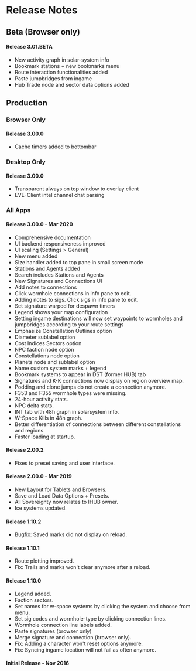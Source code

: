 # Release Notes

## Beta (Browser only)
#### Release 3.01.BETA 
- New activity graph in solar-system info
- Bookmark stations + new bookmarks menu
- Route interaction functionalities added
- Paste jumpbridges from ingame
- Hub Trade node and sector data options added

## Production
### Browser Only
#### Release 3.00.0
- Cache timers added to bottombar 


### Desktop Only
#### Release 3.00.0
- Transparent always on top window to overlay client
- EVE-Client intel channel chat parsing


### All Apps
#### Release 3.00.0 - Mar 2020
- Comprehensive documentation
- UI backend responsiveness improved
- UI scaling (Settings > General)
- New menu added
- Size handler added to top pane in small screen mode
- Stations and Agents added
- Search includes Stations and Agents
- New Signatures and Connections UI
- Add notes to connections
- Click wormhole connections in info pane to edit.
- Adding notes to sigs. Click sigs in info pane to edit.
- Set signature warped for despawn timers
- Legend shows your map configuration
- Setting ingame destinations will now set waypoints to wormholes and jumpbridges according to your route settings
- Emphasize Constellation Outlines option
- Diameter sublabel option
- Cost Indices Sectors option
- NPC faction node option
- Constellations node option
- Planets node and sublabel option
- Name custom system marks + legend
- Bookmark systems to appear in DST (former HUB) tab
- Signatures and K-K connections now display on region overview map.
- Podding and clone jumps do not create a connection anymore.
- F353 and F355 wormhole types were missing.
- 24-hour activity stats.
- NPC delta stats.
- INT tab with 48h graph in solarsystem info.
- W-Space Kills in 48h graph.
- Better differentiation of connections between different constellations and regions.
- Faster loading at startup.

#### Release 2.00.2
- Fixes to preset saving and user interface.

#### Release 2.00.0 - Mar 2019
- New Layout for Tablets and Browsers.
- Save and Load Data Options + Presets.
- All Sovereignty now relates to IHUB owner.
- Ice systems updated.

#### Release 1.10.2
- Bugfix: Saved marks did not display on reload.

#### Release 1.10.1
- Route plotting improved.
- Fix: Trails and marks won't clear anymore after a reload.

#### Release 1.10.0
- Legend added.
- Faction sectors.
- Set names for w-space systems by clicking the system and choose from menu.
- Set sig codes and wormhole-type by clicking connection lines.
- Wormhole connection line labels added.
- Paste signatures (browser only)
- Merge signature and connection (browser only).
- Fix: Adding a character won't reset options anymore.
- Fix: Syncing ingame location will not fail as often anymore.

#### Initial Release - Nov 2016

<!--stackedit_data:
eyJoaXN0b3J5IjpbLTEwMTg1MTI4MzksMTE1NTEzMzk4NCwtMT
ExMTc2MDk2MSwzMTU1OTc2NjMsOTk5NTE0MzgzLDIwMjkzMDIw
NTMsLTM3ODE1MDk1NywtODAxMTUwNDgxLDIxMTgwODg4Nyw2Mz
k2NzEyMyw3NzgyOTE2NTEsLTE5NDgyMzcxODRdfQ==
-->